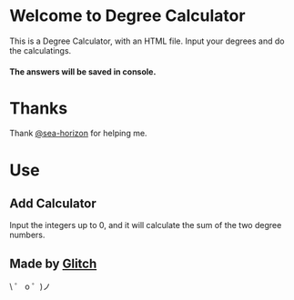 # Welcome to Degree Calculator

This is a Degree Calculator, with an HTML file.
Input your degrees and do the calculatings.

#### **The answers will be saved in console.**

# Thanks

Thank [@sea-horizon](https://glitch.com/@sea-horion) for helping me.

# Use

## Add Calculator
Input the integers up to 0, and it will calculate the sum of the two degree numbers.

## Made by [Glitch](https://glitch.com/)

\ ゜ o ゜)ノ
